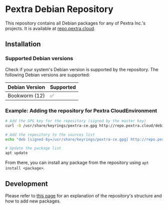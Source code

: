 # Pextra Debian Repository

This repository contains all Debian packages for any of Pextra Inc.'s projects. It is available at [repo.pextra.cloud](http://repo.pextra.cloud/debian).

## Installation

### Supported Debian versions

Check if your system's Debian version is supported by the repository. The following Debian versions are supported:

| Debian Version | Supported |
|----------------|-----------|
| Bookworm (12)  | ✅        |

### Example: Adding the repository for Pextra CloudEnvironment

```bash
# Add the GPG key for the repository (signed by the master key)
curl -O /usr/share/keyrings/pextra-ce.gpg http://repo.pextra.cloud/debian/cloudenvironment/Release.gpg

# Add the repository to the sources list
echo "deb [signed-by=/usr/share/keyrings/pextra-ce.gpg] http://repo.pextra.cloud/debian/cloudenvironment bookworm common ose" > /etc/apt/sources.list.d/pextra-ce.list

# Update the package list
apt update
```

From there, you can install any package from the repository using `apt install <package>`.

## Development

Please refer to [this page](https://wiki.debian.org/DebianRepository/Format) for an explanation of the repository's structure and how to add new packages.